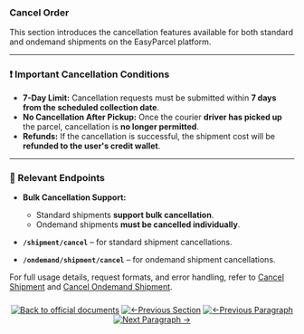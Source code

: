 ### Cancel Order

This section introduces the cancellation features available for both standard and ondemand shipments on the EasyParcel platform.

---

### ❗ Important Cancellation Conditions

* **7-Day Limit:** Cancellation requests must be submitted within **7 days from the scheduled collection date**.
* **No Cancellation After Pickup:** Once the courier **driver has picked up** the parcel, cancellation is **no longer permitted**.
* **Refunds:** If the cancellation is successful, the shipment cost will be **refunded to the user's credit wallet**.

---

### 📡 Relevant Endpoints

* **Bulk Cancellation Support:**

  * Standard shipments **support bulk cancellation**.
  * Ondemand shipments **must be cancelled individually**.

* **`/shipment/cancel`** – for standard shipment cancellations.

* **`/ondemand/shipment/cancel`** – for ondemand shipment cancellations.

For full usage details, request formats, and error handling, refer to [Cancel Shipment](/5.API%20endpoint/%201.Shipping/6.Cancel%20Shipment.md) and [Cancel Ondemand Shipment](/5.API%20endpoint/%202.Ondemand/3.Cancel%20Ondemand.md).

<div align="center" style="margin: 1.5rem 0;">

[![Back to official documents](https://img.shields.io/badge/Back_to_official_documents-007ACC?style=for-the-badge&scale=1.3)](../README.md)
[![←Previous Section](https://img.shields.io/badge/Previous_Section_%E2%86%90-FF7733?style=for-the-badge&scale=1.3)](/6.Webhook/1.Guide%20to%20subscribe%20webhook.md)
[![←Previous Paragraph](https://img.shields.io/badge/Previous_Paragraph_%E2%86%90-FF7733?style=for-the-badge&scale=1.3)](/7.References/4.Coupon%20discount.md)
[![Next Paragraph →](https://img.shields.io/badge/Next_Paragraph_%E2%86%92-00CC88?style=for-the-badge&scale=1.3)](/7.References/6.request%20&%20respond%20format.md)

</div>
